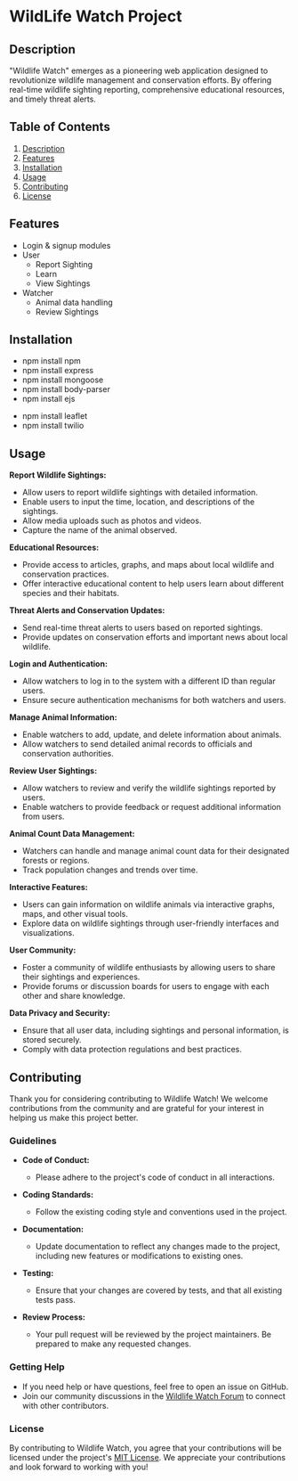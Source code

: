# WildLife Watch Project

## Description
"Wildlife Watch" emerges as a pioneering web application designed to revolutionize wildlife management and conservation efforts. By offering real-time wildlife sighting reporting, comprehensive educational resources, and timely threat alerts.

## Table of Contents
1. [Description](#description)
2. [Features](#features)
3. [Installation](#installation)
4. [Usage](#usage)
5. [Contributing](#contributing)
6. [License](#license)


## Features
- Login & signup modules
- User
    - Report Sighting
    - Learn
    - View Sightings
- Watcher
    - Animal data handling
    - Review Sightings

## Installation
<!-- commandss used -->
- npm install npm
- npm install express
- npm install mongoose
- npm install body-parser
- npm install ejs
<!-- commands to import API -->
- npm install leaflet
- npm install twilio

## Usage
 **Report Wildlife Sightings:**
  - Allow users to report wildlife sightings with detailed information.
  - Enable users to input the time, location, and descriptions of the sightings.
  - Allow media uploads such as photos and videos.
  - Capture the name of the animal observed.

 **Educational Resources:**
  - Provide access to articles, graphs, and maps about local wildlife and conservation practices.
  - Offer interactive educational content to help users learn about different species and their habitats.

 **Threat Alerts and Conservation Updates:**
  - Send real-time threat alerts to users based on reported sightings.
  - Provide updates on conservation efforts and important news about local wildlife.

 **Login and Authentication:**
  - Allow watchers to log in to the system with a different ID than regular users.
  - Ensure secure authentication mechanisms for both watchers and users.

 **Manage Animal Information:**
  - Enable watchers to add, update, and delete information about animals.
  - Allow watchers to send detailed animal records to officials and conservation authorities.

 **Review User Sightings:**
  - Allow watchers to review and verify the wildlife sightings reported by users.
  - Enable watchers to provide feedback or request additional information from users.

 **Animal Count Data Management:**
  - Watchers can handle and manage animal count data for their designated forests or regions.
  - Track population changes and trends over time.

 **Interactive Features:**
  - Users can gain information on wildlife animals via interactive graphs, maps, and other visual tools.
  - Explore data on wildlife sightings through user-friendly interfaces and visualizations.

 **User Community:**
  - Foster a community of wildlife enthusiasts by allowing users to share their sightings and experiences.
  - Provide forums or discussion boards for users to engage with each other and share knowledge.

 **Data Privacy and Security:**
  - Ensure that all user data, including sightings and personal information, is stored securely.
  - Comply with data protection regulations and best practices.

## Contributing
Thank you for considering contributing to Wildlife Watch! We welcome contributions from the community and are grateful for your interest in helping us make this project better.

### Guidelines

- **Code of Conduct:**
  - Please adhere to the project's code of conduct in all interactions.

- **Coding Standards:**
  - Follow the existing coding style and conventions used in the project.

- **Documentation:**
  - Update documentation to reflect any changes made to the project, including new features or modifications to existing ones.

- **Testing:**
  - Ensure that your changes are covered by tests, and that all existing tests pass.

- **Review Process:**
  - Your pull request will be reviewed by the project maintainers. Be prepared to make any requested changes.

### Getting Help

- If you need help or have questions, feel free to open an issue on GitHub.
- Join our community discussions in the [Wildlife Watch Forum](#) to connect with other contributors.

### License

By contributing to Wildlife Watch, you agree that your contributions will be licensed under the project's [MIT License](#license).
We appreciate your contributions and look forward to working with you!